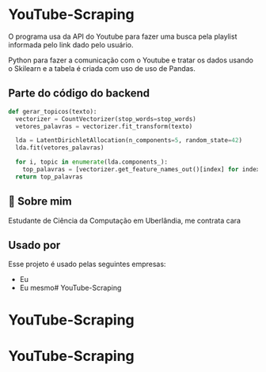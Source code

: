 ﻿# YouTube-Scraping
 
O programa usa da API do Youtube para fazer uma busca pela playlist informada pelo link dado pelo usuário. 

Python para fazer a comunicação com o Youtube e tratar os dados usando o Skilearn e a tabela é criada com uso de uso de Pandas.


## Parte do código do backend

```python
def gerar_topicos(texto):
  vectorizer = CountVectorizer(stop_words=stop_words)
  vetores_palavras = vectorizer.fit_transform(texto)

  lda = LatentDirichletAllocation(n_components=5, random_state=42)
  lda.fit(vetores_palavras)

  for i, topic in enumerate(lda.components_):
    top_palavras = [vectorizer.get_feature_names_out()[index] for index in topic.argsort()[-10:]]
  return top_palavras
```

## 🚀 Sobre mim

Estudante de Ciência da Computação em Uberlândia, me contrata cara


## Usado por

Esse projeto é usado pelas seguintes empresas:
- Eu
- Eu mesmo# YouTube-Scraping
# YouTube-Scraping
# YouTube-Scraping

